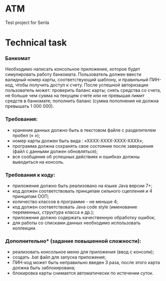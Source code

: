 # ATM
Test project for Senla

# Technical task
### Банкомат
Необходимо написать консольное приложение, которое будет симулировать работу банкомата.
Пользователь должен ввести валидный номер карты, соответствующий шаблону, и правильный ПИН-код, чтобы получить доступ к счету. После успешной авторизации пользователь может:
проверить баланс карты;
снять средства со счета, не больше чем сумма на текущем счете или не превышая лимит средств в банкомате;
пополнить баланс (сумма пополнения не должна превышать 1 000 000).
### Требования:
- хранение данных должно быть в текстовом файле с разделителем пробел (« »);
- номер карты должен быть вида : «ХХХХ-ХХХХ-ХХХХ-ХХХХ»;
- программа должна сохранять свое состояние после завершения (файл с данными должен обновляться);
- все сообщения об успешных действиях и ошибках должны выводиться на консоль.
### Требования к коду:
- приложение должно быть реализовано на языке Java версии 7+;
- код должен соответствовать принципам сильного сцепления и 4 принципам ООП;
- количество классов в программе - не меньше 4;
- код должен соответствовать Java code style (именование переменных, структура класса и др.);
- приложение должно содержать качественную обработку ошибок;
- для работы со списками данных необходимо использовать коллекции.
### Дополнительно* (задание повышенной сложности):
- реализовать консольное меню для приложения (ввод с консоли);
- создать .bat файл для запуска приложения;
- ПИН-код может быть неправильно введен 3 раза, после этого карта должна быть заблокирована;
- блокировка карты снимается автоматически по истечении суток.
